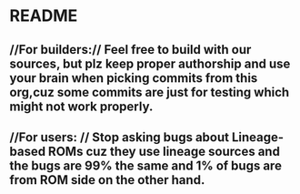 # README
//For builders://
Feel free to build with our sources, but plz keep proper authorship and use your brain when picking commits from this org,cuz some commits are just for testing which might not work properly.
-------------------------------------------------------------------------------------------------------------------------------
//For users: //
Stop asking bugs about Lineage-based ROMs cuz they use lineage sources and the bugs are 99% the same and 1% of bugs are from ROM side on the other hand.
-------------------------------------------------------------------------------------------------------------------------------
